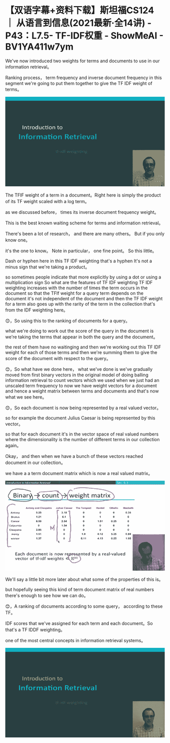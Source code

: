 # 【双语字幕+资料下载】斯坦福CS124 ｜ 从语言到信息(2021最新·全14讲) - P43：L7.5- TF-IDF权重 - ShowMeAI - BV1YA411w7ym

We've now introduced two weights for terms and documents to use in our information retrieval。

Ranking process， term frequency and inverse document frequency in this segment we're going to put them together to give the TF IDF weight of terms。



![](img/bd87294f6dc0be7904836792bbd394f8_1.png)

The TFIF weight of a term in a document。Right here is simply the product of its TF weight scaled with a log term。

 as we discussed before， times its inverse document frequency weight。

This is the best known waiting scheme for terms and information retrieval。

 There's been a lot of research， and there are many others。 But if you only know one。

 it's the one to know。 Note in particular， one fine point。 So this little。

Dash or hyphen here in this TF IDF weighting that's a hyphen It's not a minus sign that we're taking a product。

 so sometimes people indicate that more explicitly by using a dot or using a multiplication sign So what are the features of TF IDF weighting TF IDF weighting increases with the number of times the term occurs in the document so that the TFIf weight for a query term depends on the document it's not independent of the document and then the TF IDF weight for a term also goes up with the rarity of the term in the collection that's from the IDF weighting here。

😊，So using this to the ranking of documents for a query。

 what we're doing to work out the score of the query in the document is we're taking the terms that appear in both the query and the document。

 the rest of them have no waitinging and then we're working out this TF IDF weight for each of those terms and then we're summing them to give the score of the document with respect to the query。

😊，So what have we done here， what we've done is we've gradually moved from first binary vectors in the original model of doing balling information retrieval to count vectors which we used when we just had an unscaled term frequency to now we have weight vectors for a document and hence a weight matrix between terms and documents and that's now what we see here。

😊，So each document is now being represented by a real valued vector。

 so for example the document Julius Caesar is being represented by this vector。

 so that for each document it's in the vector space of real valued numbers where the dimensionality is the number of different terms in our collection again。

Okay， and then when we have a bunch of these vectors reached document in our collection。

 we have a a term document matrix which is now a real valued matrix。



![](img/bd87294f6dc0be7904836792bbd394f8_3.png)

We'll say a little bit more later about what some of the properties of this is。

 but hopefully seeing this kind of term document matrix of real numbers there's enough to see how we can do。

😊，A ranking of documents according to some query， according to these TF。

IDF scores that we've assigned for each term and each document。So that's a TF IDDF weighting。

 one of the most central concepts in information retrieval systems。



![](img/bd87294f6dc0be7904836792bbd394f8_5.png)